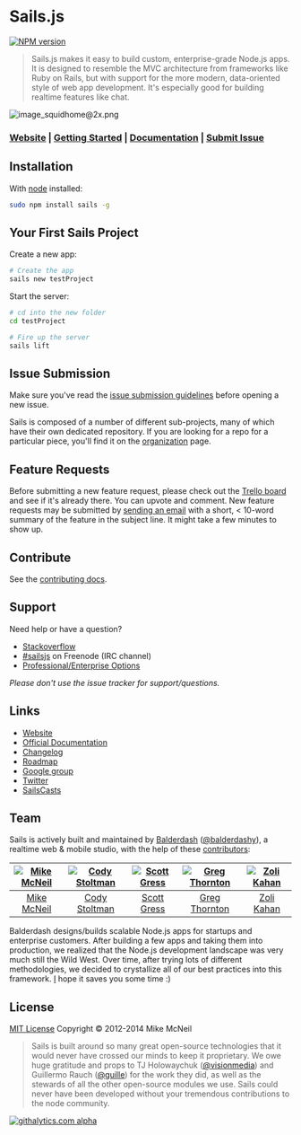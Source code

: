 # Sails.js

[![NPM version](https://badge.fury.io/js/sails.png)](http://badge.fury.io/js/sails)

> Sails.js makes it easy to build custom, enterprise-grade Node.js apps. It is designed to resemble the MVC architecture from frameworks like Ruby on Rails, but with support for the more modern, data-oriented style of web app development.  It's especially good for building realtime features like chat.

![image_squidhome@2x.png](http://i.imgur.com/RIvu9.png)

### [Website](http://sailsjs.org/) | [Getting Started](http://sailsjs.org/#!getStarted) | [Documentation](http://sailsjs.org/#!documentation) | [Submit Issue](https://github.com/balderdashy/sails/issues)

## Installation

With [node](http://nodejs.org) installed:
```sh
sudo npm install sails -g
```


## Your First Sails Project

Create a new app:
```sh
# Create the app
sails new testProject
```

Start the server:
```sh
# cd into the new folder
cd testProject

# Fire up the server  
sails lift
```

<!--
The default port for Sails is 1337, so at this point, if you visit <a href="http://localhost:1337/">http://localhost:1337/</a>, you'll see the default home page.

Now, let's get Sails to do cool stuff.


## Creating a RESTful JSON API

Sails allows you to generate a powerful RESTful JSON API using the command line tool.  This is exactly what you need for [AJAX web pages](http://irlnathan.github.io/sailscasts/blog/2013/10/10/building-a-sails-application-ep22-manipulating-the-dom-based-upon-changes-via-real-time-model-events/), [realtime apps](http://lanyrd.com/2013/nodepdx/video/), [SPAs](https://www.youtube.com/watch?v=Di50_eHqI7I), [Backbone apps](http://net.tutsplus.com/tutorials/javascript-ajax/working-with-data-in-sails-js/), [Angular apps](https://github.com/rdroro/tulipe-personal-todolist), [Cordova/PhoneGap apps](https://groups.google.com/forum/#!topic/sailsjs/o7HaB0rvSKU), [native mobile apps](https://github.com/aug2uag/SampleAppiOS), [refrigerators](https://www.youtube.com/watch?v=tisWSKMPIg8), [lamps](https://www.youtube.com/watch?v=OmcQZD_LIAE), etc.

Without writing any code, Sails supports:
  + filtering (`where`)
  + search (`or`, `and`, `in`, `startsWith`, `endsWith`, `contains`, `greaterThan`, `lessThan`, `not`)
  + sorting (`sort`)
  + pagination (`limit`, `skip`, `sort`)
  + JSONP
  + CORS
  + csrf protection

Best of all, all of these things work with both HTTP _and_ WebSockets, and work across any of the supported database adapters, including PostgreSQL, MongoDB, and MySQL.  Authentication and access control are implemented using [policies](https://github.com/balderdashy/sails-docs/blob/0.9/policies.md).  More on all that stuff here:

[![Creating a REST API with Sails.js](http://i.imgur.com/drtMlWH.png)](//www.youtube.com/embed/xlOolpwwGQg?feature=player_embedded) [![Original Sails.js Screencast from March 2013](http://balderdashy.github.com/sails/images/screenshot.png)](http://youtu.be/GK-tFvpIR7c)


---------------------------------------------------------------------------------

###### Enough talk!  Let's generate a User API.


We'll need an empty model and controller:
```
sails generate user
```

If you check out your app, you'll notice that this created a file at **/api/models/User.js** and **/api/controllers/UserController.js**.  

Now, if you send a POST request to `http://localhost:1337/user` or visit `http://localhost:1337/user/create`, you'll see:
```json
{
  "createdAt": "2013-01-10T01:33:19.105Z",
  "updatedAt": "2013-01-10T01:33:19.105Z",
  "id": 1
}
```

That's it!  You just created a model in the database!  You can also `find`, `update`, and `destroy` users:

```bash
# List of all users
http://localhost:1337/user

# Find the user with id 1
http://localhost:1337/user/1

# Create a new user
http://localhost:1337/user/create?name=Fisslewick
(or send an HTTP POST to http://localhost:1337/user)

# Update the name of the user with id 1
http://localhost:1337/user/update/1?name=Gordo
(or send an HTTP PUT to http://localhost:1337/user/1)

# Destroy the user with id 1
http://localhost:1337/user/destroy/1
(or send an HTTP DELETE to http://localhost:1337/user/1)
```


> #### JSONP, CORS, CSRF?
> This built-in API bundles optional support for JSONP-- and in general, Sails has built-in support for CORS, and CSRF protection.
> See your project's `config/cors.js`, `config/csrf.js`, and `config/controllers.js` files for more options.


## Custom Controllers

These automatically generated URL routes are called "blueprints".  Blueprints may be disabled, pluralized, or prefixed globally or on a per-controller basis.

But what if you need more customized logic?  

Say, your `UserController.create` needs to also send a confirmation email-- no problem.
Just write a custom `create` method in your `UserController` and it will be available using the same blueprint routes (e.g. `POST /user`)


Custom controllers are just Express middleware, the de facto standard for writing server code in Node.js. 

e.g.
```javascript
// api/controllers/UserController
module.exports = {
  /**
   * @param {String} email
   * @param {String} name
   */
  create: function (req, res) {
    User.create({
      name: req.param('name'),
      email: req.param('email')
    })
    .exec(function userCreated(err, newUser) {
    
      // Bail out if there's an error!
      // (this will use the app-global logic in config/500.js)
      if (err) return res.serverError(err);
      
      // Send some email
      require('my-favorite-email-module').send({
        html: 'Well that\'s neat.',
        to: newUser.email
      });
      
      sails.log('New user created successfully!');
      sails.log.verbose('Confirmation email sent to', newUser.email);
      
      // Send JSON response
      return res.json(newUser);
    })
  }
};
```



> Worth noting is that the custom controller above still supports WebSockets out of the box, since Sails will actually simulate `req` and `res` objects when it receives properly-formatted messages from Socket.io.
> Check out `assets/js/app.js` in your project for an example of how to use Socket.io to talk to your Sails backend.





## Custom Routes

You can also define custom routes, controllers, and controller methods (aka "actions").

```sh
sails generate controller hello index
```

This will generate a file called `HelloController.js` in your app's `api/controllers` directory with one action, `index()`.

Now let's edit that action to send back the string `'Hello World!'`.

```javascript
// api/controllers/HelloController.js
module.exports = {

  index: function(req, res) {
    // Here, you can do all the Express/Connect things!
    res.send('Hello World!');
  }
};
```


Let's say we want the application to display this hello response specifically when a request comes in for `http://localhost:1337/hi`. 
Go into the **/config/routes.js** file and add a route like this:

```javascript
// config/routes.js
module.exports = {
	'/hi': 'HelloController.index'
};
```

Finally, restart the server by going to your node terminal and pressing control+c. Then enter the following.

```sh
sails lift
```

Now when you visit <a href="http://localhost:1337/hi">http://localhost:1337/hi</a>, or send a Sails-formatted Socket.io message to `/hi`:
```
// Try this from the Chrome/Firebug javascript console on your app's home page:
socket.get('/hi', function (response) { console.log(response); });
```

You'll see:

```
Hello World!
```



## Documentation & Resources

#### Official Documentation
[Docs](http://github.com/balderdashy/sails-docs)

#### FAQ
https://github.com/balderdashy/sails/wiki

#### SailsCasts
Short screencasts that take you through the basics of building traditional websites, single-page/mobile apps, and APIs using Sails.  Perfect for both novice and tenured developers, but does assume some background on MVC:
[SailsCasts](http://irlnathan.github.io/sailscasts/)

#### Google Group
If you have questions, ideas, or run into a problem, post it to our google group-- someone there might be able to help you.
[Sails.js Google Group](https://groups.google.com/forum/?fromgroups#!forum/sailsjs)

#### IRC
We're [#sailsjs on freenode](http://webchat.freenode.net/)
-->


## Issue Submission
Make sure you've read the [issue submission guidelines](https://github.com/balderdashy/sails/blob/master/CONTRIBUTING.md#opening-issues) before opening a new issue.

Sails is composed of a number of different sub-projects, many of which have their own dedicated repository. If you are looking for a repo for a particular piece, you'll find it on the [organization](https://github.com/balderdashy) page.

## Feature Requests
Before submitting a new feature request, please check out the [Trello board](https://trello.com/b/cGzNVE0b/sails-js-feature-requests) and see if it's already there.  You can upvote and comment.  New feature requests may be submitted by [sending an email](sailsfeaturerequests+wlhnmobeqngolth6lh6z@boards.trello.com) with a short, < 10-word summary of the feature in the subject line.  It might take a few minutes to show up.

## Contribute
See the [contributing docs](https://github.com/balderdashy/sails/blob/master/CONTRIBUTING.md).


## Support
Need help or have a question?

- [Stackoverflow](http://stackoverflow.com/questions/tagged/sails.js)
- [#sailsjs](http://webchat.freenode.net/) on Freenode (IRC channel)
- [Professional/Enterprise Options](https://github.com/balderdashy/sails/wiki#are-there-professional-support-options)

_Please don't use the issue tracker for support/questions._

## Links
- [Website](http://sailsjs.org/)
- [Official Documentation](http://sailsjs.org/#!documentation)
- [Changelog](https://github.com/balderdashy/sails-docs/blob/0.9/changelog.md)
- [Roadmap](https://github.com/balderdashy/sails-wiki/blob/0.9/roadmap.md)
- [Google group](https://groups.google.com/forum/?fromgroups#!forum/sailsjs)
- [Twitter](https://twitter.com/sailsjs)
- [SailsCasts](http://irlnathan.github.io/sailscasts/)



## Team
Sails is actively built and maintained by [Balderdash](http://balderdash.co) ([@balderdashy](http://twitter.com/balderdashy)), a realtime web & mobile studio, with the help of these [contributors](https://github.com/balderdashy/sails/graphs/contributors):

[![Mike McNeil](http://gravatar.com/avatar/199046437b76e6ca73e00b4cc182a1c5?s=144)](http://michaelmcneil.com) | [![Cody Stoltman](https://1.gravatar.com/avatar/368567acca0c5dfb9a4ff512c5c0c3fa?s=144)](http://particlebanana.com) |  [![Scott Gress](https://0.gravatar.com/avatar/b74e07aa543552709bf546ca279c9c67?s=144)](http://www.pigandcow.com/) | [![Greg Thornton](https://2.gravatar.com/avatar/b7c50edb558d5289331440f45ff600b0?s=144)](http://xdissent.com) | [![Zoli Kahan](http://gravatar.com/avatar/55dbeca986f875e1d1cb4d51e2fc42e4?s=144)](http://www.zolmeister.com/)
:---:|:---:|:---:|:---:|:---:
[Mike McNeil](http://michaelmcneil.com) | [Cody Stoltman](http://particlebanana.com) | [Scott Gress](https://github.com/sgress454) | [Greg Thornton](https://github.com/xdissent) | [Zoli Kahan](https://github.com/Zolmeister)

Balderdash designs/builds scalable Node.js apps for startups and enterprise customers.  After building a few apps and taking them into production, we realized that the Node.js development landscape was very much still the Wild West.  Over time, after trying lots of different methodologies, we decided to crystallize all of our best practices into this framework.  [I](http://twitter.com/mikermcneil) hope it saves you some time :)


## License

[MIT License](http://sails.mit-license.org/)  Copyright © 2012-2014 Mike McNeil

> Sails is built around so many great open-source technologies that it would never have crossed our minds to keep it proprietary.  We owe huge gratitude and props to TJ Holowaychuk ([@visionmedia](https://github.com/visionmedia)) and Guillermo Rauch ([@guille](https://github.com/guille)) for the work they did, as well as the stewards of all the other open-source modules we use.  Sails could never have been developed without your tremendous contributions to the node community.


[![githalytics.com alpha](https://cruel-carlota.pagodabox.com/8acf2fc2ca0aca8a3018e355ad776ed7 "githalytics.com")](http://githalytics.com/balderdashy/sails)
